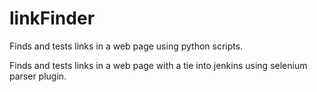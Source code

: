 linkFinder
==========

Finds and tests links in a web page using python scripts.

Finds and tests links in a web page with a tie into jenkins using selenium parser plugin.
